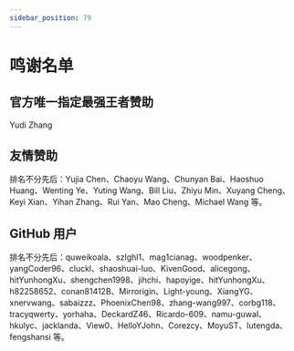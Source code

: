 ```yaml
---
sidebar_position: 79
---
```


# 鸣谢名单

## 官方唯一指定最强王者赞助
Yudi Zhang

## 友情赞助
排名不分先后：Yujia Chen、Chaoyu Wang、Chunyan Bai、Haoshuo Huang、Wenting Ye、Yuting Wang、Bill Liu、Zhiyu Min、Xuyang Cheng、Keyi Xian、Yihan Zhang、Rui Yan、Mao Cheng、Michael
Wang 等。

## GitHub 用户

排名不分先后：quweikoala、szlghl1、mag1cianag、woodpenker、yangCoder96、cluckl、shaoshuai-luo、KivenGood、alicegong、hitYunhongXu、shengchen1998、jihchi、hapoyige、hitYunhongXu、h82258652、conan81412B、Mirrorigin、Light-young、XiangYG、xnervwang、sabaizzz、PhoenixChen98、zhang-wang997、corbg118、tracyqwerty、yorhaha、DeckardZ46、Ricardo-609、namu-guwal、hkulyc、jacklanda、View0、HelloYJohn、Corezcy、MoyuST、lutengda、fengshansi 等。